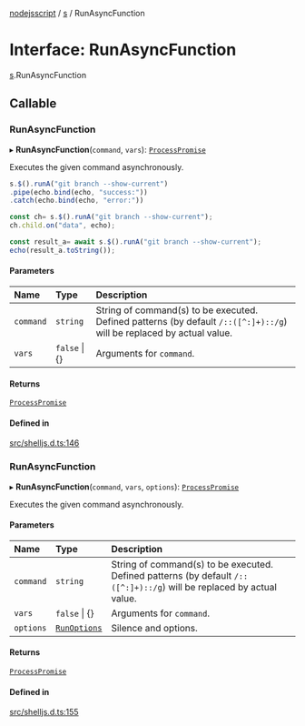 [nodejsscript](../README.md) / [s](../modules/s.md) / RunAsyncFunction

# Interface: RunAsyncFunction

[s](../modules/s.md).RunAsyncFunction

## Callable

### RunAsyncFunction

▸ **RunAsyncFunction**(`command`, `vars`): [`ProcessPromise`](../classes/s.ProcessPromise.md)

Executes the given command asynchronously.
```js
s.$().runA("git branch --show-current")
.pipe(echo.bind(echo, "success:"))
.catch(echo.bind(echo, "error:"))

const ch= s.$().runA("git branch --show-current");
ch.child.on("data", echo);

const result_a= await s.$().runA("git branch --show-current");
echo(result_a.toString());
```

#### Parameters

| Name | Type | Description |
| :------ | :------ | :------ |
| `command` | `string` | String of command(s) to be executed. Defined patterns (by default `/::([^:]+)::/g`) will be replaced by actual value. |
| `vars` | ``false`` \| {} | Arguments for `command`. |

#### Returns

[`ProcessPromise`](../classes/s.ProcessPromise.md)

#### Defined in

[src/shelljs.d.ts:146](https://github.com/jaandrle/nodejsscript/blob/f98d532/src/shelljs.d.ts#L146)

### RunAsyncFunction

▸ **RunAsyncFunction**(`command`, `vars`, `options`): [`ProcessPromise`](../classes/s.ProcessPromise.md)

Executes the given command asynchronously.

#### Parameters

| Name | Type | Description |
| :------ | :------ | :------ |
| `command` | `string` | String of command(s) to be executed. Defined patterns (by default `/::([^:]+)::/g`) will be replaced by actual value. |
| `vars` | ``false`` \| {} | Arguments for `command`. |
| `options` | [`RunOptions`](../modules/s.md#runoptions) | Silence and options. |

#### Returns

[`ProcessPromise`](../classes/s.ProcessPromise.md)

#### Defined in

[src/shelljs.d.ts:155](https://github.com/jaandrle/nodejsscript/blob/f98d532/src/shelljs.d.ts#L155)
